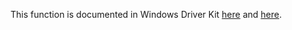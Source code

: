 This function is documented in Windows Driver Kit [here](https://learn.microsoft.com/en-us/windows-hardware/drivers/ddi/ntifs/nf-ntifs-ntopenprocesstokenex) and [here](https://learn.microsoft.com/en-us/windows-hardware/drivers/ddi/ntifs/nf-ntifs-zwopenprocesstokenex).
